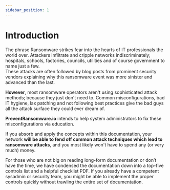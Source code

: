 ```yaml
---
sidebar_position: 1
---
```


# Introduction
The phrase Ransomware strikes fear into the hearts of IT professionals the world over. Attackers infiltrate and cripple networks indiscriminately; hospitals, schools, factories, councils, utilities and of course government to name just a few.  
These attacks are often followed by blog posts from prominent security vendors explaining why this ransomware event was more sinister and advanced than the last.

**However**, most ransomware operators aren't using sophisticated attack methods; because they just don't need to. Common misconfigurations, bad IT hygiene, lax patching and not following best practices give the bad guys all the attack surface they could ever dream of.

**PreventRansomware.io** intends to help system administrators to fix these misconfigurations via education.

If you absorb and apply the concepts within this documentation, your network **will be able to fend off common attack techniques which lead to ransomware attacks**, and you most likely won't have to spend any (or very much) money.


For those who are not big on reading long-form documentation or don’t have the time, we have condensed the documentation down into a top-five controls list and a helpful checklist PDF. If you already have a competent sysadmin or security team, you might be able to implement the proper controls quickly without trawling the entire set of documentation.


